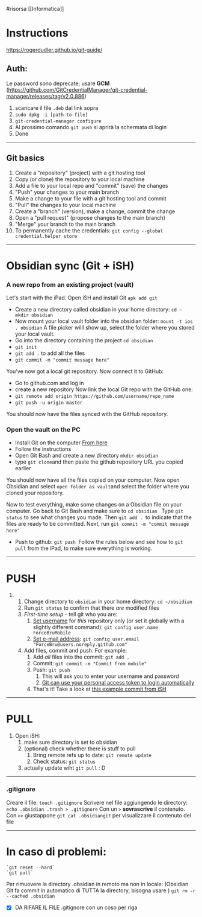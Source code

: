 #risorsa 
[[Informatica]]
# Instructions 

https://rogerdudler.github.io/git-guide/


## Auth:
Le password sono deprecate; usare **GCM** (https://github.com/GitCredentialManager/git-credential-manager/releases/tag/v2.0.886)
1. scaricare il file `.deb` dal link sopra 
2. `sudo dpkg -i [path-to-file]` 
3. `git-credential-manager configure`
4. Al prossimo comando `git push` si aprirà la schermata di login 
5. Done
____
 
## Git basics

1.  Create a "repository" (project) with a git hosting tool 
2.  Copy (or clone) the repository to your local machine
3.  Add a file to your local repo and "commit" (save) the changes
4.  "Push" your changes to your main branch
5.  Make a change to your file with a git hosting tool and commit
6.  "Pull" the changes to your local machine
7.  Create a "branch" (version), make a change, commit the change
8.  Open a "pull request" (propose changes to the main branch)
9.  "Merge" your branch to the main branch
10. To permanently cache the credentials: `git config --global credential.helper store`
___
# Obsidian sync (Git + iSH)
### A new repo from an existing project (vault)
Let's start with the iPad. Open iSH and install Git `apk add git`
- Create a new directory called obsidian in your home directory: `cd ~ mkdir obsidian`
- Now mount your local vault folder into the obsidian folder: `mount -t ios . obsidian` A file picker willl show up, select the folder where you stored your local vault. 
- Go into the directory containing the project `cd obsidian`
- `git init`
- `git add .` to add all the files
- `git commit -m "commit message here"`

You've now got a local git repository. Now connect it to GitHub: 
- Go to github.com and log in 
- create a new repository
Now link the local Git repo with the GitHub one: 
- `git remote add origin https://github.com/username/repo_name`
- `git push -u origin master`

You should now have the files synced with the GitHub repository. 

### Open the vault on the PC

- Install Git on the computer [From here](https://git-scm.com/downloads)
- Follow the instructions 
- Open Git Bash and create a new directory `mkdir obsidian`
- type `git clone`and then paste the github repository URL you copied earlier 

You should now have all the files copied on your computer. Now open Obsidian and select `open folder as vault`and select the folder where you cloned your repository. 

Now to test everything, make some changes on a Obsidian file on your computer. Go back to Git Bash and make sure to `cd obsidian `
Type `git status` to see what changes you made. Then `git add . `to indicate that the files are ready to be committed. Next, run `git commit -m "commit message here"` 
- Push to github: `git push` 
Follow the rules below and see how to `git pull` from the iPad, to make sure everything is working. 

____
# PUSH
1.  1.  Change directory to `obsidian` in your home directory: `cd ~/obsidian`
    2.  Run `git status` to confirm that there _are_ modified files
    3.  _First-time setup_ - tell git who you are:
        1.  [Set username](https://docs.github.com/en/get-started/getting-started-with-git/setting-your-username-in-git) for _this_ repository only (or set it globally with a slightly different command): `git config user.name ForceBruMobile`
        2.  [Set e-mail address](https://docs.github.com/en/github/setting-up-and-managing-your-github-user-account/managing-email-preferences/setting-your-commit-email-address#setting-your-commit-email-address-in-git): `git config user.email "ForceBru@users.noreply.github.com"`
    4.  Add files, commit and push. For example:
        1.  Add _all_ files into the commit: `git add .`
        2.  Commit: `git commit -m "Commit from mobile"`
        3.  Push: `git push`
            1.  This will ask you to enter your username and password
            2.  [Git can use your personal access token to login automatically](https://docs.github.com/en/get-started/getting-started-with-git/why-is-git-always-asking-for-my-password)
        4.  That's it! Take a look at [this example commit from iSH](https://github.com/ForceBru/ObsidianVaultTest/commit/f642c3334a870ca8ab2aa1355528403502433b2b)

___

# PULL 
1. Open iSH: 
	1. make sure directory is set to obsidian
	2. (optional) check whether there is stuff to pull 
		1. Bring remote refs  up to date: `git remote update`
		2. Check status: `git status`
	3. actually update wiht `git pull`
: D

___
### .gitignore
Creare il file: 
`touch .gitignore`
Scrivere nel file aggiungendo le directory: 
`echo .obsidian .trash > .gitignore`
Con un `>` **sovrascrive** il contenuto. Con `>>` giustappone
`git cat .obsidiangit` per visualizzare il contenuto del file 

----
# In caso di problemi: 

	`git reset --hard`
	`git pull`
	

Per rimuovere la directory .obsidian in remoto ma non in locale: (Obsidian Git fa commit in automatico di TUTTA la directory, bisogna usare )
`git rm -r --cached .obsidian`

- [x] DA RIFARE IL FILE .gitignore con un coso per riga
